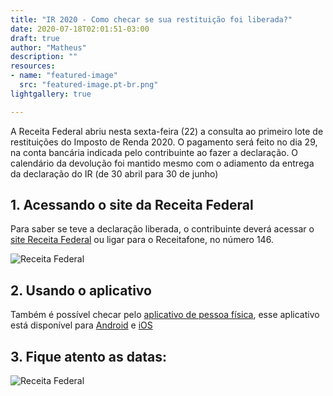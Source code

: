 ```yaml
---
title: "IR 2020 - Como checar se sua restituição foi liberada?"
date: 2020-07-18T02:01:51-03:00
draft: true
author: "Matheus"
description: ""
resources:
- name: "featured-image"
  src: "featured-image.pt-br.png"
lightgallery: true

---
```


 A Receita Federal abriu nesta sexta-feira (22) a consulta ao primeiro lote de restituições do Imposto de Renda 2020. O pagamento será feito no dia 29, na conta bancária indicada pelo contribuinte ao fazer a declaração. O calendário da devolução foi mantido mesmo com o adiamento da entrega da declaração do IR (de 30 abril para 30 de junho)
        
## 1. Acessando o site da Receita Federal

Para saber se teve a declaração liberada, o contribuinte deverá acessar o [site Receita Federal](https://servicos.receita.fazenda.gov.br/Servicos/ConsRest/Atual.app/paginas/index.asp") ou ligar para o Receitafone, no número 146.

![Receita Federal](/images/consulta-restituicoes-IRPF.png "Página Receita Federal")


## 2. Usando o aplicativo
Também é possível checar pelo [aplicativo de pessoa física](http://receita.economia.gov.br/programas-para-download/dispositivos-moveis/app-pessoa-fisica), esse aplicativo está disponível para [Android](https://play.google.com/store/apps/details?id=br.gov.fazenda.receita.pessoafisica&hl=pt_BR) e [iOS](https://apps.apple.com/br/app/pessoa-f%C3%ADsica/id529883041)


## 3. Fique atento as datas: 
![Receita Federal](/images/tabela-ir-2020.png "Datas")
